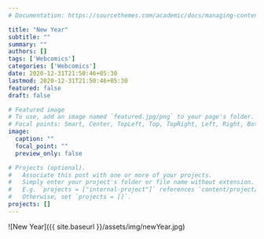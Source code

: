 ```yaml
---
# Documentation: https://sourcethemes.com/academic/docs/managing-content/

title: "New Year"
subtitle: ""
summary: ""
authors: []
tags: ['Webcomics']
categories: ['Webcomics']
date: 2020-12-31T21:50:46+05:30
lastmod: 2020-12-31T21:50:46+05:30
featured: false
draft: false

# Featured image
# To use, add an image named `featured.jpg/png` to your page's folder.
# Focal points: Smart, Center, TopLeft, Top, TopRight, Left, Right, BottomLeft, Bottom, BottomRight.
image:
  caption: ""
  focal_point: ""
  preview_only: false

# Projects (optional).
#   Associate this post with one or more of your projects.
#   Simply enter your project's folder or file name without extension.
#   E.g. `projects = ["internal-project"]` references `content/project/deep-learning/index.md`.
#   Otherwise, set `projects = []`.
projects: []
---
```


![New Year]({{ site.baseurl }}/assets/img/newYear.jpg)
